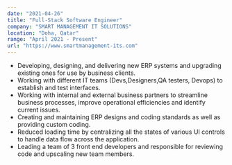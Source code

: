 ```yaml
---
date: "2021-04-26"
title: "Full-Stack Software Engineer"
company: "SMART MANAGEMENT IT SOLUTIONS"
location: "Doha, Qatar"
range: "April 2021 - Present"
url: "https://www.smartmanagement-its.com"
---
```


<ul>

<li>Developing, designing, and delivering new ERP systems and upgrading existing ones for use by business clients.</li>

<li>Working with different IT teams (Devs,Designers,QA testers, Devops) to establish and test interfaces.</li>

<li>Working with internal and external business partners to streamline business processes, improve operational efficiencies and identify current issues.</li>

<li>Creating and maintaining ERP designs and coding standards as well as providing custom coding.</li>

<li>Reduced loading time by centralizing all the states of various UI controls to handle data flow across the application. </li>

<li>Leading a team of 3 front end developers and responsible for reviewing code and upscaling new team members. </li>
</ul>
